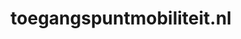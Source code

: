 ---
layout: post
title:  "toegangspuntmobiliteit.nl"
internal_url:  "/data/toegangspuntmobiliteit.nl.html"
categories: dutchgov
---